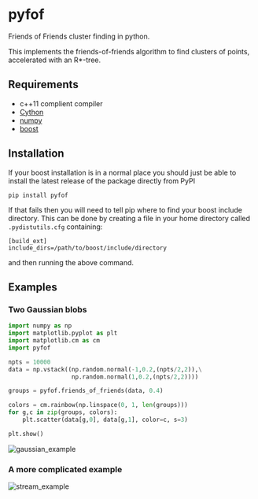 pyfof
=====

Friends of Friends cluster finding in python.

This implements the friends-of-friends algorithm to find clusters of points,
accelerated with an R*-tree.

## Requirements
 * c++11 complient compiler
 * [Cython](http://cython.org/)
 * [numpy](http://www.numpy.org/)
 * [boost](http://www.boost.org/)

## Installation

If your boost installation is in a normal place you should just be able to install
the latest release of the package directly from PyPI

```pip install pyfof```

If that fails then you will need to tell pip where to find your boost include
directory. This can be done by creating a file in your home directory called
```.pydistutils.cfg``` containing:

```
[build_ext]
include_dirs=/path/to/boost/include/directory
```

and then running the above command.

## Examples

### Two Gaussian blobs

```python
import numpy as np
import matplotlib.pyplot as plt
import matplotlib.cm as cm
import pyfof

npts = 10000
data = np.vstack((np.random.normal(-1,0.2,(npts/2,2)),\
                  np.random.normal(1,0.2,(npts/2,2))))

groups = pyfof.friends_of_friends(data, 0.4)

colors = cm.rainbow(np.linspace(0, 1, len(groups)))
for g,c in zip(groups, colors):
    plt.scatter(data[g,0], data[g,1], color=c, s=3)

plt.show()
```

![gaussian_example](/../screenshots/img/gaussian_example.png)

### A more complicated example

![stream_example](/../screenshots/img/stream_example.png)
